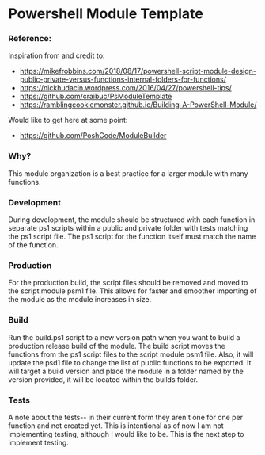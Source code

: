 # Powershell Module Template

### Reference: 
Inspiration from and credit to: 
- https://mikefrobbins.com/2018/08/17/powershell-script-module-design-public-private-versus-functions-internal-folders-for-functions/
- https://nickhudacin.wordpress.com/2016/04/27/powershell-tips/
- https://github.com/craibuc/PsModuleTemplate
- https://ramblingcookiemonster.github.io/Building-A-PowerShell-Module/

Would like to get here at some point:
- https://github.com/PoshCode/ModuleBuilder

### Why?
This module organization is a best practice for a larger module with many functions.

### Development
During development, the module should be structured with each function in separate ps1
scripts within a public and private folder with tests matching the ps1 script file. 
The ps1 script for the function itself must match the name of the function.

### Production
For the production build, the script files should be removed and moved to the script 
module psm1 file. This allows for faster and smoother importing of the module as the 
module increases in size. 

### Build
Run the build.ps1 script to a new version path when you want to build a production
release build of the module. The build script moves the functions from the ps1 
script files to the script module psm1 file. Also, it will update the psd1 file to
change the list of public functions to be exported. It will target a build version
and place the module in a folder named by the version provided, it will be located 
within the builds folder.

### Tests
A note about the tests-- in their current form they aren't one for one per function
and not created yet. This is intentional as of now I am not implementing testing,
although I would like to be. This is the next step to implement testing.
